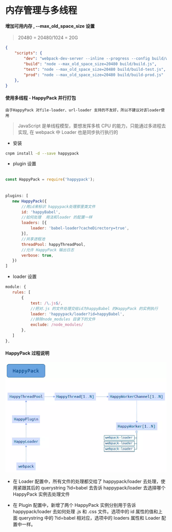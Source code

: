 # 内存管理与多线程


#### 增加可用内存 , --max_old_space_size 设置

> 20480 = 20480/1024 = 20G

```json
{
    "scripts": {
        "dev": "webpack-dev-server --inline --progress --config build/webpack.local.conf.js",
        "build": "node --max_old_space_size=20480 build/build.js",
        "test": "node --max_old_space_size=20480 build/build-test.js",
        "prod": "node --max_old_space_size=20480 build/build-prod.js"
    },
}
```
 

 #### 使用多线程 - HappyPack 并行打包

`由于HappyPack 对file-loader、url-loader 支持的不友好，所以不建议对该loader使用`

 > JavaScript 是单线程模型，要想发挥多核 CPU 的能力，只能通过多进程去实现, 在 webpack 中 Loader 也是同步执行执行的

+ 安装

```bash
cnpm install -d --save happypack
```

+ plugin 设置

 ```js

 const HappyPack = require('happypack');

 
 plugins: [
    new HappyPack({
        //用id来标识 happypack处理那里类文件
        id: 'happyBabel',
        //如何处理  用法和loader 的配置一样
        loaders: [{
            loader: 'babel-loader?cacheDirectory=true',
        }],
        //共享进程池
        threadPool: happyThreadPool,
        //允许 HappyPack 输出日志
        verbose: true,
    })
]
 ```

 + loader 设置

 ```js
 module: {
    rules: [
        {
            test: /\.js$/,
            //把对.js 的文件处理交给id为happyBabel 的HappyPack 的实例执行
            loader: 'happypack/loader?id=happyBabel',
            //排除node_modules 目录下的文件
            exclude: /node_modules/
        },
    ]
},
 ```



#### HappyPack 过程说明

 ![](.wiki/happypack执行过程.png)

 + 在 Loader 配置中，所有文件的处理都交给了 happypack/loader 去处理，使用紧跟其后的 querystring ?id=babel 去告诉 happypack/loader 去选择哪个 HappyPack 实例去处理文件

 + 在 Plugin 配置中，新增了两个 HappyPack 实例分别用于告诉 happypack/loader 去如何处理 .js 和 .css 文件。选项中的 id 属性的值和上面 querystring 中的 ?id=babel 相对应，选项中的 loaders 属性和 Loader 配置中一样。
 